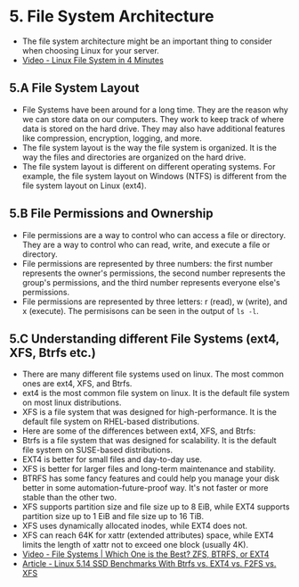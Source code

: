 # 5. File System Architecture
- The file system architecture might be an important thing to consider when
  choosing Linux for your server.
- [Video - Linux File System in 4 Minutes](https://www.youtube.com/watch?v=995-SYn6960)

## 5.A File System Layout

- File Systems have been around for a long time. They are the reason why we can
  store data on our computers. They work to keep track of where data is stored
  on
  the hard drive. They may also have additional features like compression,
  encryption, logging, and more.
- The file system layout is the way the file system is organized. It is the way
  the files and directories are organized on the hard drive.
- The file system layout is different on different operating systems. For
  example, the file system layout on Windows (NTFS) is different from the file
  system layout on Linux (ext4).

## 5.B File Permissions and Ownership

- File permissions are a way to control who can access a file or directory. They
  are a way to control who can read, write, and execute a file or directory.
- File permissions are represented by three numbers: the first number represents
  the owner's permissions, the second number represents the group's permissions,
  and the third number represents everyone else's permissions.
- File permissions are represented by three letters: r (read), w (write), and x
  (execute). The permisisons can be seen in the output of `ls -l`.

## 5.C Understanding different File Systems (ext4, XFS, Btrfs etc.)

- There are many different file systems used on linux. The most common ones are
  ext4, XFS, and Btrfs.
- ext4 is the most common file system on linux. It is the default file system on
  most linux distributions.
- XFS is a file system that was designed for high-performance. It is the default
  file system on RHEL-based distributions.
- Here are some of the differences between ext4, XFS, and Btrfs:
- Btrfs is a file system that was designed for scalability. It is the default
  file system on SUSE-based distributions.
- EXT4 is better for small files and day-to-day use.
- XFS is better for larger files and long-term maintenance and stability.
- BTRFS has some fancy features and could help you manage your disk better in
  some automation-future-proof way. It's not faster or more stable than the
  other two.
- XFS supports partition size and file size up to 8 EiB, while EXT4 supports
  partition size up to 1 EiB and file size up to 16 TiB.
- XFS uses dynamically allocated inodes, while EXT4 does not.
- XFS can reach 64K for xattr (extended attributes) space, while EXT4 limits the
  length of xattr not to exceed one block (usually 4K).
- [Video - File Systems | Which One is the Best? ZFS, BTRFS, or EXT4](https://www.youtube.com/watch?v=HdEozE2gN9I)
- [Article - Linux 5.14 SSD Benchmarks With Btrfs vs. EXT4 vs. F2FS vs. XFS](https://www.phoronix.com/news/Linux-5.14-File-Systems)
